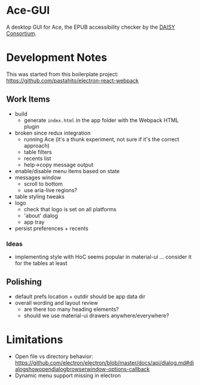 # Ace-GUI

A desktop GUI for Ace, the EPUB accessibility checker by the [DAISY Consortium](daisy.org).

# Development Notes

This was started from this boilerplate project:
https://github.com/pastahito/electron-react-webpack

## Work Items

* build
  - generate `index.html` in the app folder with the Webpack HTML plugin
* broken since redux integration
  - running Ace (it's a thunk experiment, not sure if it's the correct approach)
  - table filters
  - recents list
  - help->copy message output
* enable/disable menu items based on state
* messages window
  - scroll to bottom
  - use aria-live regions?
* table styling tweaks
* logo
  - check that logo is set on all platforms
  - 'about' dialog
  - app tray
* persist preferences + recents

### Ideas

* implementing style with HoC seems popular in material-ui ... consider it for the tables at least

## Polishing

* default prefs location + outdir should be app data dir
* overall wording and layout review
  - are there too many heading elements?
  - should we use material-ui drawers anywhere/everywhere?

# Limitations

* Open file vs directory behavior: https://github.com/electron/electron/blob/master/docs/api/dialog.md#dialogshowopendialogbrowserwindow-options-callback
* Dynamic menu support missing in electron

